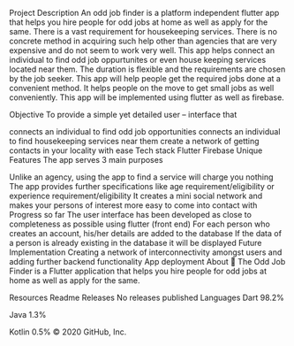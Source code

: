 Project Description
An odd job finder is a platform independent flutter app that helps you hire people for odd jobs at home as well as apply for the same. There is a vast requirement for housekeeping services. There is no concrete method in acquiring such help other than agencies that are very expensive and do not seem to work very well. This app helps connect an individual to find odd job oppurtunites or even house keeping services located near them. The duration is flexible and the requirements are chosen by the job seeker. This app will help people get the required jobs done at a convenient method. It helps people on the move to get small jobs as well conveniently. This app will be implemented using flutter as well as firebase.

Objective
To provide a simple yet detailed user – interface that

connects an individual to find odd job opportunities
connects an individual to find housekeeping services near them
create a network of getting contacts in your locality with ease
Tech stack
Flutter
Firebase
Unique Features
The app serves 3 main purposes

Unlike an agency, using the app to find a service will charge you nothing
The app provides further specifications like age requirement/eligibility or experience requirement/eligibility
It creates a mini social network and makes your persons of interest more easy to come into contact with
Progress so far
The user interface has been developed as close to completeness as possible using flutter (front end)
For each person who creates an account, his/her details are added to the database
If the data of a person is already existing in the database it will be displayed
Future Implementation
Creating a network of interconnectivity amongst users and adding further backend functionality
App deployment
About
💸 The Odd Job Finder is a Flutter application that helps you hire people for odd jobs at home as well as apply for the same.

Resources
 Readme
Releases
No releases published
Languages
Dart
98.2%
 
Java
1.3%
 
Kotlin
0.5%
© 2020 GitHub, Inc.
